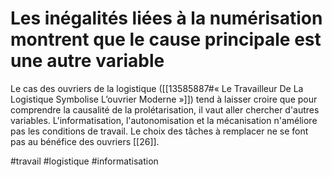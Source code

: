 # Les inégalités liées à la numérisation montrent que le cause principale est une autre variable

Le cas des ouvriers de la logistique ([[13585887#« Le Travailleur De La Logistique Symbolise L’ouvrier Moderne »]]) tend à laisser croire que pour comprendre la causalité de la prolétarisation, il vaut aller chercher d'autres variables. L'informatisation, l'autonomisation et la mécanisation n'améliore pas les conditions de travail. Le choix des tâches à remplacer ne se font pas au bénéfice des ouvriers [[26]].

#travail #logistique #informatisation 
